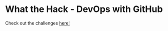 # What the Hack - DevOps with GitHub 


Check out the challenges [here!](https://aka.ms/wth-github)

